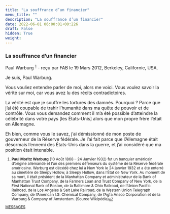 ```yaml
---
title: "La souffrance d’un financier"
menu_title: ""
description: "La souffrance d’un financier"
date: 2022-06-01 06:00:01+00:226
draft: False
hidden: True
weight:
---
```

### La souffrance d’un financier

Paul Warburg <sup id="a1">[1](#f1)</sup> - reçu par FAB le 19 Mars 2012, Berkeley, Californie, USA.

Je suis, Paul Warburg.

Vous vouliez entendre parler de moi, alors me voici. Vous voulez savoir la vérité sur moi, car vous avez lu des récits contradictoires.

La vérité est que je souffre les tortures des damnés. Pourquoi ? Parce que j’ai été coupable de trahir l’humanité dans ma quête de pouvoir et de contrôle. Vous vous demandez comment il m’a été possible d’atteindre la célébrité dans votre pays [les États-Unis] alors que mon propre frère l’était en Allemagne.

Eh bien, comme vous le savez, j’ai démissionné de mon poste de gouverneur de la Réserve fédérale. Je l’ai fait parce que l’Allemagne était désormais l’ennemi des États-Unis dans la guerre, et j’ai considéré que ma position était intenable.
<small>

1. <large id="f1"> **Paul Moritz Warburg** (10 Août 1868 – 24 Janvier 1932) fut un banquier américain d’origine allemande et l’un des premiers défenseurs du système de la Réserve fédérale américaine. Warburg est décédé chez lui à New York le 24 janvier 1932 et a été enterré au cimetière de Sleepy Hollow, à Sleepy Hollow, dans l’État de New York. Au moment de sa mort, il était président de la Manhattan Company et administrateur de la Bank of Manhattan Trust Company, de la Farmers Loan and Trust Company of New York, de la First National Bank of Boston, de la Baltimore & Ohio Railroad, de l’Union Pacific Railroad, de la Los Angeles & Salt Lake Railroad, de la Western Union Telegraph Company, de l’American I.G. Chemical Company, de l’Agfa Ansco Corporation et de la Warburg & Company of Amsterdam. (Source Wikipédia)[↩](#a1)

[MESSAGES](fr-contemporary-messages/fr-contemporary-messages-by-date-order/fr-contemporary-messages-2012/)
